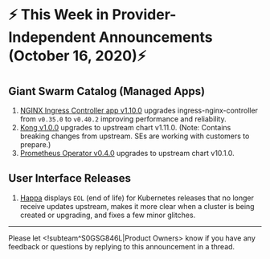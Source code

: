 # :zap: This Week in Provider-Independent Announcements (October 16, 2020):zap:

## Giant Swarm Catalog (Managed Apps)

1. [NGINX Ingress Controller app v1.10.0](https://github.com/giantswarm/nginx-ingress-controller-app/blob/master/CHANGELOG.md#1100---2020-10-07) upgrades ingress-nginx-controller from `v0.35.0` to `v0.40.2` improving performance and reliability.
2. [Kong v1.0.0](https://github.com/giantswarm/kong-app/blob/master/CHANGELOG.md#100---2020-10-13) upgrades to upstream chart v1.11.0. (Note: Contains breaking changes from upstream. SEs are working with customers to prepare.)
3. [Prometheus Operator v0.4.0](https://github.com/giantswarm/prometheus-operator-app/blob/master/CHANGELOG.md#040---2020-10-15) upgrades to upstream chart v10.1.0.

## User Interface Releases

1. [Happa](https://github.com/giantswarm/happa/releases) displays `EOL` (end of life) for Kubernetes releases that no longer receive updates upstream, makes it more clear when a cluster is being created or upgrading, and fixes a few minor glitches.

---
Please let <!subteam^S0GSG846L|Product Owners> know if you have any feedback or questions by replying to this announcement in a thread.
